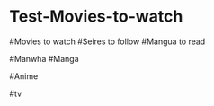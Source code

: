 # Test-Movies-to-watch

#Movies to watch
#Seires to follow
#Mangua to read


#Manwha
#Manga


#Anime

#tv

